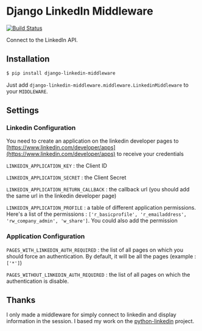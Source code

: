 # Django LinkedIn Middleware

[![Build Status](https://travis-ci.com/Squalex/LinkedinMiddleware.svg?branch=master)](https://travis-ci.com/Squalex/LinkedinMiddleware)

Connect to the LinkedIn API.

## Installation

```bash
$ pip install django-linkedin-middleware
```

Just add `django-linkedin-middleware.middleware.LinkedinMiddleware` to your `MIDDLEWARE`.

## Settings


### Linkedin Configuration

You need to create an application on the linkedin developer pages to 
[https://www.linkedin.com/developer/apps](https://www.linkedin.com/developer/apps) to receive your credentials 

`LINKEDIN_APPLICATION_KEY` : the Client ID

`LINKEDIN_APPLICATION_SECRET` : the Client Secret
 
`LINKEDIN_APPLICATION_RETURN_CALLBACK` : the callback url (you should add the same url in the linkedin developer page)

`LINKEDIN_APPLICATION_PROFILE` : a table of different application permissions. Here's a list of the permissions : 
`['r_basicprofile', 'r_emailaddress', 'rw_company_admin', 'w_share']`. You could also add the permission 

### Application Configuration

`PAGES_WITH_LINKEDIN_AUTH_REQUIRED` : the list of all pages on which you should force an authentication. By default, it will be all the pages (example : `['*']`)

`PAGES_WITHOUT_LINKEDIN_AUTH_REQUIRED` : the list of all pages on which the authentication is disable.

## Thanks

I only made a middleware for simply connect to linkedin and display information in the session.
I based my work on the [python-linkedin](https://github.com/ozgur/python-linkedin) project. 